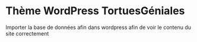 # Thème WordPress TortuesGéniales

Importer la base de données afin dans wordpress afin de voir le contenu du site correctement
